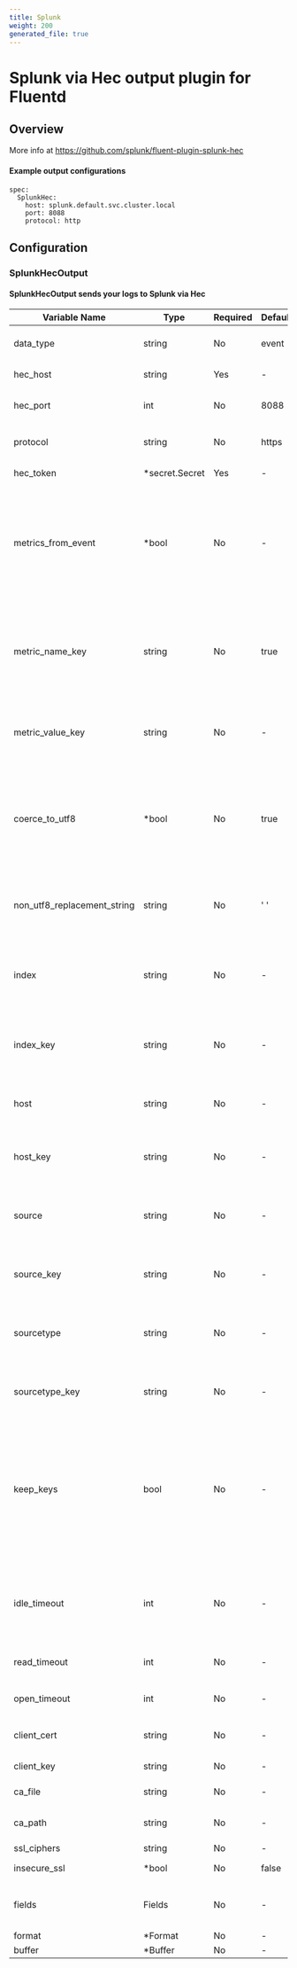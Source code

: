 ```yaml
---
title: Splunk
weight: 200
generated_file: true
---
```


# Splunk via Hec output plugin for Fluentd
## Overview
More info at https://github.com/splunk/fluent-plugin-splunk-hec

 #### Example output configurations
 ```
 spec:
   SplunkHec:
     host: splunk.default.svc.cluster.local
     port: 8088
     protocol: http
 ```

## Configuration
### SplunkHecOutput
#### SplunkHecOutput sends your logs to Splunk via Hec

| Variable Name | Type | Required | Default | Description |
|---|---|---|---|---|
| data_type | string | No |  event | The type of data that will be sent to Sumo Logic, either event or metric <br> |
| hec_host | string | Yes | - | You can specify SplunkHec host by this parameter.<br> |
| hec_port | int | No |  8088 | The port number for the Hec token or the Hec load balancer. <br> |
| protocol | string | No |  https | This is the protocol to use for calling the Hec API. Available values are: http, https. <br> |
| hec_token | *secret.Secret | Yes | - | Identifier for the Hec token.<br>[Secret](../secret/)<br> |
| metrics_from_event | *bool | No | - | When data_type is set to "metric", the ingest API will treat every key-value pair in the input event as a metric name-value pair. Set metrics_from_event to false to disable this behavior and use metric_name_key and metric_value_key to define metrics. (Default:true)<br> |
| metric_name_key | string | No |  true | Field name that contains the metric name. This parameter only works in conjunction with the metrics_from_event parameter. When this prameter is set, the metrics_from_event parameter is automatically set to false. <br> |
| metric_value_key | string | No | - | Field name that contains the metric value, this parameter is required when metric_name_key is configured.<br> |
| coerce_to_utf8 | *bool | No |  true | Indicates whether to allow non-UTF-8 characters in user logs. If set to true, any non-UTF-8 character is replaced by the string specified in non_utf8_replacement_string. If set to false, the Ingest API errors out any non-UTF-8 characters. .<br> |
| non_utf8_replacement_string | string | No |  ' ' | If coerce_to_utf8 is set to true, any non-UTF-8 character is replaced by the string you specify in this parameter. .<br> |
| index | string | No | - | Identifier for the Splunk index to be used for indexing events. If this parameter is not set, the indexer is chosen by HEC. Cannot set both index and index_key parameters at the same time.<br> |
| index_key | string | No | - | The field name that contains the Splunk index name. Cannot set both index and index_key parameters at the same time.<br> |
| host | string | No | - | The host location for events. Cannot set both host and host_key parameters at the same time. (Default:hostname)<br> |
| host_key | string | No | - | Key for the host location. Cannot set both host and host_key parameters at the same time.<br> |
| source | string | No | - | The source field for events. If this parameter is not set, the source will be decided by HEC. Cannot set both source and source_key parameters at the same time.<br> |
| source_key | string | No | - | Field name to contain source. Cannot set both source and source_key parameters at the same time.<br> |
| sourcetype | string | No | - | The sourcetype field for events. When not set, the sourcetype is decided by HEC. Cannot set both source and source_key parameters at the same time.<br> |
| sourcetype_key | string | No | - | Field name that contains the sourcetype. Cannot set both source and source_key parameters at the same time.<br> |
| keep_keys | bool | No | - | By default, all the fields used by the *_key parameters are removed from the original input events. To change this behavior, set this parameter to true. This parameter is set to false by default. When set to true, all fields defined in index_key, host_key, source_key, sourcetype_key, metric_name_key, and metric_value_key are saved in the original event.<br> |
| idle_timeout | int | No | - | If a connection has not been used for this number of seconds it will automatically be reset upon the next use to avoid attempting to send to a closed connection. nil means no timeout.<br> |
| read_timeout | int | No | - | The amount of time allowed between reading two chunks from the socket.<br> |
| open_timeout | int | No | - | The amount of time to wait for a connection to be opened.<br> |
| client_cert | string | No | - | The path to a file containing a PEM-format CA certificate for this client.<br> |
| client_key | string | No | - | The private key for this client.'<br> |
| ca_file | string | No | - | The path to a file containing a PEM-format CA certificate.<br> |
| ca_path | string | No | - | The path to a directory containing CA certificates in PEM format.<br> |
| ssl_ciphers | string | No | - | List of SSL ciphers allowed.<br> |
| insecure_ssl | *bool | No | false | Indicates if insecure SSL connection is allowed <br> |
| fields | Fields | No | - | In this case, parameters inside <fields> are used as indexed fields and removed from the original input events<br> |
| format | *Format | No | - | [Format](../format/)<br> |
| buffer | *Buffer | No | - | [Buffer](../buffer/)<br> |
